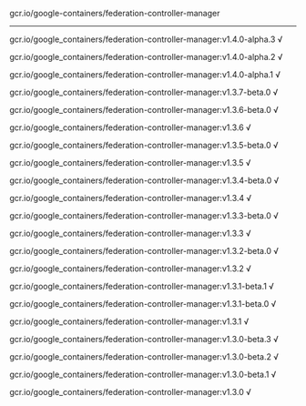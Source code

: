 gcr.io/google-containers/federation-controller-manager 

----
gcr.io/google_containers/federation-controller-manager:v1.4.0-alpha.3 √

gcr.io/google_containers/federation-controller-manager:v1.4.0-alpha.2 √

gcr.io/google_containers/federation-controller-manager:v1.4.0-alpha.1 √

gcr.io/google_containers/federation-controller-manager:v1.3.7-beta.0 √

gcr.io/google_containers/federation-controller-manager:v1.3.6-beta.0 √

gcr.io/google_containers/federation-controller-manager:v1.3.6 √

gcr.io/google_containers/federation-controller-manager:v1.3.5-beta.0 √

gcr.io/google_containers/federation-controller-manager:v1.3.5 √

gcr.io/google_containers/federation-controller-manager:v1.3.4-beta.0 √

gcr.io/google_containers/federation-controller-manager:v1.3.4 √

gcr.io/google_containers/federation-controller-manager:v1.3.3-beta.0 √

gcr.io/google_containers/federation-controller-manager:v1.3.3 √

gcr.io/google_containers/federation-controller-manager:v1.3.2-beta.0 √

gcr.io/google_containers/federation-controller-manager:v1.3.2 √

gcr.io/google_containers/federation-controller-manager:v1.3.1-beta.1 √

gcr.io/google_containers/federation-controller-manager:v1.3.1-beta.0 √

gcr.io/google_containers/federation-controller-manager:v1.3.1 √

gcr.io/google_containers/federation-controller-manager:v1.3.0-beta.3 √

gcr.io/google_containers/federation-controller-manager:v1.3.0-beta.2 √

gcr.io/google_containers/federation-controller-manager:v1.3.0-beta.1 √

gcr.io/google_containers/federation-controller-manager:v1.3.0 √

